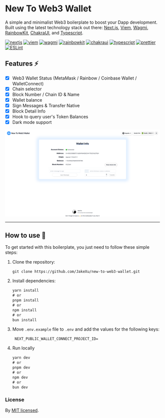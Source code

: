 # New To Web3 Wallet

A simple and minimalist Web3 boilerplate to boost your Dapp development. Built using the latest technology stack out there: [Next.js](https://nextjs.org/), [Viem](https://viem.sh/), [Wagmi](https://wagmi.sh/), [RainbowKit](https://www.rainbowkit.com/), [ChakraUI](https://chakra-ui.com/), and [Typescript](https://www.typescriptlang.org/). 

[![nextjs]][nextjsURL]
[![viem]][viemURL]
[![wagmi]][wagmiURL]
[![rainbowkit]][rainbowkitURL]
[![chakraui]][chakrauiURL]
[![typescript]][typescriptURL]
[![prettier]][prettierURL]
[![ESLint]][eslintURL]

## Features ⚡

- [x] Web3 Wallet Status (MetaMask / Rainbow / Coinbase Wallet / WalletConnect)
- [x] Chain selector
- [x] Block Number / Chain ID & Name
- [x] Wallet balance
- [x] Sign Messages & Transfer Native
- [x] Block Detail Info
- [x] Hook to query user's Token Balances
- [x] Dark mode support

![Screenshot](./public/assets/screenshots/homepage.png)

---

## How to use 🤔

To get started with this boilerplate, you just need to follow these simple steps:

1. Clone the repository:

   ```
   git clone https://github.com/JakeXu/new-to-web3-wallet.git
   ```

2. Install dependencies:

   ```
   yarn install
   # or
   pnpm install
   # or
   npm install
   # or
   bun install
   ```

3. Move `.env.example` file to `.env` and add the values for the following keys:

   ```
    NEXT_PUBLIC_WALLET_CONNECT_PROJECT_ID=
   ```

4. Run locally

   ```
   yarn dev
   # or
   pnpm dev
   # or
   npm dev
   # or
   bun dev
   ```

### License

By [MIT licensed](./LICENSE).

[nextjs]: https://img.shields.io/badge/Next.js_v14.2-000000?style=for-the-badge&logo=next.js&logoColor=FFFFFF
[nextjsURL]: https://nextjs.org/
[typescript]: https://img.shields.io/badge/typescript-375BD2?style=for-the-badge&logo=typescript&logoColor=61DAFB
[typescriptURL]: https://www.typescriptlang.org/
[chakraui]: https://img.shields.io/badge/ChakraUI-purple?style=for-the-badge&logo=ChakraUI&logoColor=319795
[chakrauiURL]: https://chakra-ui.com/
[wagmi]: https://img.shields.io/badge/Wagmi-35324a?style=for-the-badge&logo=Wagmi
[wagmiURL]: https://wagmi.sh/
[rainbowkit]: https://img.shields.io/badge/Rainbowkit-006600?style=for-the-badge&logo=rainbowkit
[rainbowkitURL]: https://github.com/rainbow-me/rainbowkit
[viem]: https://img.shields.io/badge/Viem-ffc517?style=for-the-badge&logo=viem
[viemURL]: https://viem.sh/
[prettier]: https://img.shields.io/badge/Prettier-360D3A?style=for-the-badge&logo=Prettier&logoColor=61DAFB
[prettierURL]: https://prettier.io/
[eslint]: https://img.shields.io/badge/ESLint-4B32C3?style=for-the-badge&logo=ESLint&logoColor=61DAFB
[eslintURL]: https://eslint.org/
